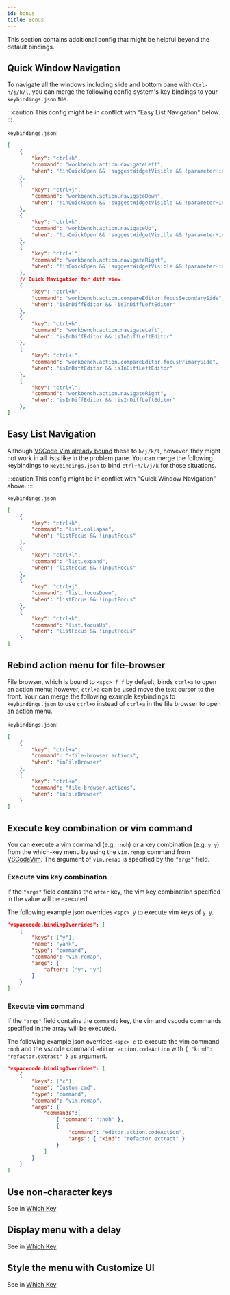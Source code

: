 ```yaml
---
id: bonus
title: Bonus
---
```


This section contains additional config that might be helpful beyond the default bindings.

## Quick Window Navigation

To navigate all the windows including slide and bottom pane with `Ctrl-h/j/k/l`,
you can merge the following config system's key bindings to your `keybindings.json` file.

:::caution
This config might be in conflict with "Easy List Navigation" below.
:::

`keybindings.json`:

```json
[
	{
		"key": "ctrl+h",
		"command": "workbench.action.navigateLeft",
		"when": "!inQuickOpen && !suggestWidgetVisible && !parameterHintsVisible && !isInDiffEditor"
	},
	{
		"key": "ctrl+j",
		"command": "workbench.action.navigateDown",
		"when": "!inQuickOpen && !suggestWidgetVisible && !parameterHintsVisible"
	},
	{
		"key": "ctrl+k",
		"command": "workbench.action.navigateUp",
		"when": "!inQuickOpen && !suggestWidgetVisible && !parameterHintsVisible"
	},
	{
		"key": "ctrl+l",
		"command": "workbench.action.navigateRight",
		"when": "!inQuickOpen && !suggestWidgetVisible && !parameterHintsVisible && !isInDiffEditor"
    },
    // Quick Navigation for diff view
    {
		"key": "ctrl+h",
		"command": "workbench.action.compareEditor.focusSecondarySide",
		"when": "isInDiffEditor && !isInDiffLeftEditor"
	},
	{
		"key": "ctrl+h",
		"command": "workbench.action.navigateLeft",
		"when": "isInDiffEditor && isInDiffLeftEditor"
	},
	{
		"key": "ctrl+l",
		"command": "workbench.action.compareEditor.focusPrimarySide",
		"when": "isInDiffEditor && isInDiffLeftEditor"
	},
	{
		"key": "ctrl+l",
		"command": "workbench.action.navigateRight",
		"when": "isInDiffEditor && !isInDiffLeftEditor"
	},
]
```

## Easy List Navigation

Although [VSCode Vim already bound](https://github.com/VSCodeVim/Vim/blob/v1.14.5/package.json#L124-L152)
these to `h/j/k/l`, however, they might not work in all lists like in the problem pane.
You can merge the following keybindings to `keybindings.json` to bind `ctrl+h/l/j/k` for those situations.

:::caution
This config might be in conflict with "Quick Window Navigation" above.
:::

`keybindings.json`

```json
[
    {
        "key": "ctrl+h",
        "command": "list.collapse",
        "when": "listFocus && !inputFocus"
    },
    {
        "key": "ctrl+l",
        "command": "list.expand",
        "when": "listFocus && !inputFocus"
    },
    {
        "key": "ctrl+j",
        "command": "list.focusDown",
        "when": "listFocus && !inputFocus"
    },
    {
        "key": "ctrl+k",
        "command": "list.focusUp",
        "when": "listFocus && !inputFocus"
    }
]
```

## Rebind action menu for file-browser

File browser, which is bound to `<spc> f f` by default, binds `ctrl+a` to open an action menu;
however, `ctrl+a` can be used move the text cursor to the front.
Your can merge the following example keybindings to `keybindings.json` to use `ctrl+o` instead of
`ctrl+a` in the file browser to open an action menu.

`keybindings.json`:

```json
[
    {
        "key": "ctrl+a",
        "command": "-file-browser.actions",
        "when": "inFileBrowser"
    },
    {
        "key": "ctrl+o",
        "command": "file-browser.actions",
        "when": "inFileBrowser"
    }
]
```

## Execute key combination or vim command

You can execute a vim command (e.g. `:noh`) or a key combination (e.g. `y y`) from the which-key menu by using the `vim.remap` command from [VSCodeVim](https://github.com/VSCodeVim/Vim).
The argument of `vim.remap` is specified by the `"args"` field.

### Execute vim key combination

If the `"args"` field contains the `after` key, the vim key combination specified in the value will be executed.

The following example json overrides `<spc> y` to execute vim keys of `y y`.

```json
"vspacecode.bindingOverrides": [
    {
        "keys": ["y"],
        "name": "yank",
        "type": "command",
        "command": "vim.remap",
        "args": {
            "after": ["y", "y"]
        }
    }
]
```

### Execute vim command

If the `"args"` field contains the `commands` key, the vim and vscode commands specified in the array will be executed.

The following example json overrides `<spc> c` to execute the vim command `:noh` and the
vscode command `editor.action.codeAction` with `{ "kind": "refactor.extract" }` as argument.

```json
"vspacecode.bindingOverrides": [
    {
        "keys": ["c"],
        "name": "Custom cmd",
        "type": "command",
        "command": "vim.remap",
        "args": {
            "commands":[
                { "command": ":noh" },
                {
                    "command": "editor.action.codeAction",
                    "args": { "kind": "refactor.extract" }
                }
            ]
        }
    }
]
```

## Use non-character keys

See in [Which Key](./whichkey/extra#use-non-character-keys)

## Display menu with a delay

See in [Which Key](./whichkey/extra#display-menu-with-a-delay)

## Style the menu with Customize UI

See in [Which Key](./whichkey/extra#style-the-menu-with-customize-ui)

